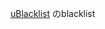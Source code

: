 [uBlacklist](https://chrome.google.com/webstore/detail/ublacklist/pncfbmialoiaghdehhbnbhkkgmjanfhe/) のblacklist
